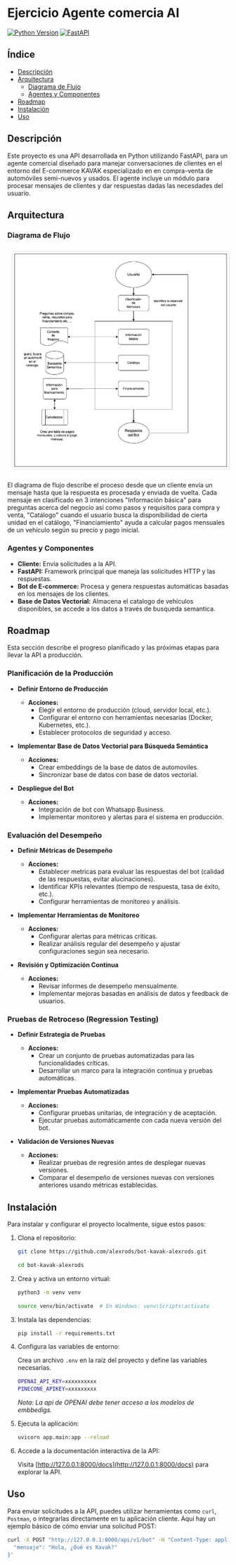 # Ejercicio Agente comercia AI

[![Python Version](https://img.shields.io/badge/python-3.9%2B-blue)](https://www.python.org/downloads/)
[![FastAPI](https://img.shields.io/badge/FastAPI-0.70.0-green)](https://fastapi.tiangolo.com/)

## Índice

- [Descripción](#descripción)
- [Arquitectura](#arquitectura)
  - [Diagrama de Flujo](#diagrama-de-flujo)
  - [Agentes y Componentes](#agentes-y-componentes)
- [Roadmap](#roadmap)
- [Instalación](#instalación)
- [Uso](#uso)


## Descripción

Este proyecto es una API desarrollada en Python utilizando FastAPI, para un agente comercial diseñado para manejar conversaciones de clientes en el entorno del E-commerce KAVAK especializado en en compra-venta de automóviles semi-nuevos y usados. El agente incluye un módulo para procesar mensajes de clientes y dar respuestas dadas las necesdades del usuario. 

## Arquitectura

### Diagrama de Flujo

<div style="text-align: center; background-color: white; padding: 10px; display: inline-block;">
    <img src="images/bot_diagram.png" alt="Diagrama de Flujo" width="600" style="border: 1px solid #ddd; border-radius: 4px; padding: 5px;">
</div>


El diagrama de flujo describe el proceso desde que un cliente envía un mensaje hasta que la respuesta es procesada y enviada de vuelta. Cada mensaje en clasificado en 3 intenciones "Información básica" para preguntas acerca del negocio así como pasos y requisitos para compra y venta, "Catálogo" cuando el usuario busca la disponibilidad de cierta unidad en el catálogo, "Financiamiento" ayuda a calcular pagos mensuales de un vehículo según su precio y pago inicial.

### Agentes y Componentes

- **Cliente:** Envía solicitudes a la API.
- **FastAPI:** Framework principal que maneja las solicitudes HTTP y las respuestas.
- **Bot de E-commerce:** Procesa y genera respuestas automáticas basadas en los mensajes de los clientes.
- **Base de Datos Vectorial:** Almacena el catalogo de vehículos disponibles, se accede a los datos a través de busqueda semantica.

## Roadmap

Esta sección describe el progreso planificado y las próximas etapas para llevar la API a producción.

### Planificación de la Producción

- **Definir Entorno de Producción**
  - **Acciones:**
    - Elegir el entorno de producción (cloud, servidor local, etc.).
    - Configurar el entorno con herramientas necesarias (Docker, Kubernetes, etc.).
    - Establecer protocolos de seguridad y acceso.

- **Implementar Base de Datos Vectorial para Búsqueda Semántica**
  - **Acciones:**
    - Crear embeddings de la base de datos de automoviles.
    - Sincronizar base de datos con base de datos vectorial.

- **Despliegue del Bot**
  - **Acciones:**
    - Integración de bot con Whatsapp Business.
    - Implementar monitoreo y alertas para el sistema en producción.

### Evaluación del Desempeño

- **Definir Métricas de Desempeño**
  - **Acciones:**
    - Establecer metricas para evaluar las respuestas del bot (calidad de las respuestas, evitar alucinaciones).
    - Identificar KPIs relevantes (tiempo de respuesta, tasa de éxito, etc.).
    - Configurar herramientas de monitoreo y análisis.

- **Implementar Herramientas de Monitoreo**
  - **Acciones:**
    - Configurar alertas para métricas críticas.
    - Realizar análisis regular del desempeño y ajustar configuraciones según sea necesario.

- **Revisión y Optimización Continua**
  - **Acciones:**
    - Revisar informes de desempeño mensualmente.
    - Implementar mejoras basadas en análisis de datos y feedback de usuarios.

### Pruebas de Retroceso (Regression Testing)

- **Definir Estrategia de Pruebas**
  - **Acciones:**
    - Crear un conjunto de pruebas automatizadas para las funcionalidades críticas.
    - Desarrollar un marco para la integración continua y pruebas automáticas.

- **Implementar Pruebas Automatizadas**
  - **Acciones:**
    - Configurar pruebas unitarias, de integración y de aceptación.
    - Ejecutar pruebas automáticamente con cada nueva versión del bot.

- **Validación de Versiones Nuevas**
  - **Acciones:**
    - Realizar pruebas de regresión antes de desplegar nuevas versiones.
    - Comparar el desempeño de versiones nuevas con versiones anteriores usando métricas establecidas.


## Instalación

Para instalar y configurar el proyecto localmente, sigue estos pasos:

1. Clona el repositorio:

    ```bash
    git clone https://github.com/alexrods/bot-kavak-alexrods.git
    ```
    ```bash
    cd bot-kavak-alexrods
    ```

2. Crea y activa un entorno virtual:

    ```bash
    python3 -m venv venv
    ```
    ```bash
    source venv/bin/activate  # En Windows: venv\Scripts\activate
    ```
    
3. Instala las dependencias:

    ```bash
    pip install -r requirements.txt
    ```

4. Configura las variables de entorno:

    Crea un archivo `.env` en la raíz del proyecto y define las variables necesarias.
    ```bash
    OPENAI_API_KEY=xxxxxxxxxx
    PINECONE_APIKEY=xxxxxxxxx
    ```
    *Nota: La api de OPENAI debe tener acceso a los modelos de embbedigs.*

5. Ejecuta la aplicación:

    ```bash
    uvicorn app.main:app --reload
    ```

6. Accede a la documentación interactiva de la API:

    Visita [http://127.0.0.1:8000/docs](http://127.0.0.1:8000/docs) para explorar la API.

## Uso

Para enviar solicitudes a la API, puedes utilizar herramientas como `curl`, `Postman`, o integrarlas directamente en tu aplicación cliente. Aquí hay un ejemplo básico de cómo enviar una solicitud POST:

```bash
curl -X POST "http://127.0.0.1:8000/api/v1/bot" -H "Content-Type: application/json" -d '{
  "mensaje": "Hola, ¿Qué es Kavak?"
}'
